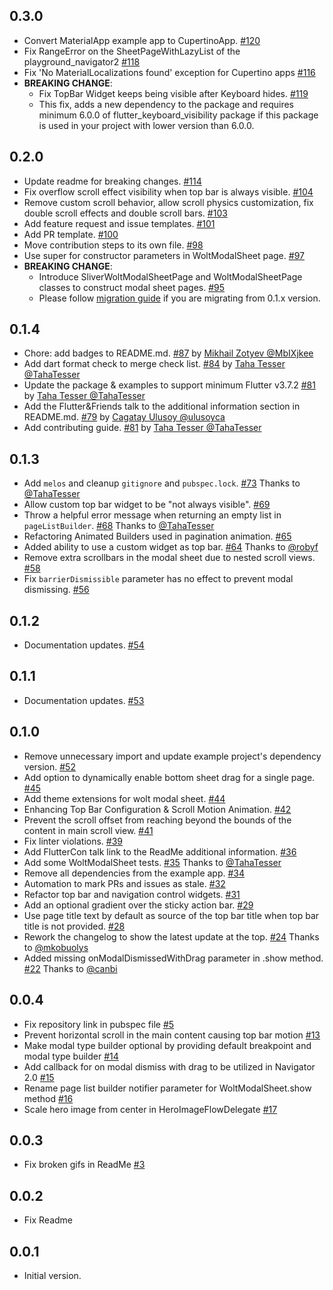 ## 0.3.0
- Convert MaterialApp example app to CupertinoApp. [#120](https://github.com/woltapp/wolt_modal_sheet/pull/120)
- Fix RangeError on the SheetPageWithLazyList of the playground_navigator2 [#118](https://github.com/woltapp/wolt_modal_sheet/pull/118)
- Fix 'No MaterialLocalizations found' exception for Cupertino apps [#116](https://github.com/woltapp/wolt_modal_sheet/pull/116)
- **BREAKING CHANGE**:
  - Fix TopBar Widget keeps being visible after Keyboard hides. [#119](https://github.com/woltapp/wolt_modal_sheet/pull/119)
  - This fix, adds a new dependency to the package and requires minimum 6.0.0 of flutter_keyboard_visibility package if this package is used in your project with lower version than 6.0.0.


## 0.2.0
- Update readme for breaking changes. [#114](https://github.com/woltapp/wolt_modal_sheet/pull/114)
- Fix overflow scroll effect visibility when top bar is always visible. [#104](https://github.com/woltapp/wolt_modal_sheet/pull/104)
- Remove custom scroll behavior, allow scroll physics customization, fix double scroll effects and double scroll bars. [#103](https://github.com/woltapp/wolt_modal_sheet/pull/103)
- Add feature request and issue templates. [#101](https://github.com/woltapp/wolt_modal_sheet/pull/101)
- Add PR template. [#100](https://github.com/woltapp/wolt_modal_sheet/pull/100)
- Move contribution steps to its own file. [#98](https://github.com/woltapp/wolt_modal_sheet/pull/98)
- Use super for constructor parameters in WoltModalSheet page. [#97](https://github.com/woltapp/wolt_modal_sheet/pull/97)
- **BREAKING CHANGE**:
  - Introduce SliverWoltModalSheetPage and WoltModalSheetPage classes to construct modal sheet pages. [#95](https://github.com/woltapp/wolt_modal_sheet/pull/95)
  - Please follow [migration guide](https://github.com/woltapp/wolt_modal_sheet#migration-from-01x-to-020) if you are migrating from 0.1.x version.

## 0.1.4
- Chore: add badges to README.md. [#87](https://github.com/woltapp/wolt_modal_sheet/pull/87) by [Mikhail Zotyev @MbIXjkee](https://github.com/MbIXjkee)
- Add dart format check to merge check list. [#84](https://github.com/woltapp/wolt_modal_sheet/pull/84) by [Taha Tesser @TahaTesser](https://github.com/TahaTesser)
- Update the package & examples to support minimum Flutter v3.7.2 [#81](https://github.com/woltapp/wolt_modal_sheet/pull/81) by [Taha Tesser @TahaTesser](https://github.com/TahaTesser)
- Add the Flutter&Friends talk to the additional information section in  README.md. [#79](https://github.com/woltapp/wolt_modal_sheet/pull/79) by [Cagatay Ulusoy @ulusoyca](https://github.com/ulusoyca)
- Add contributing guide. [#81](https://github.com/woltapp/wolt_modal_sheet/pull/81) by [Taha Tesser @TahaTesser](https://github.com/TahaTesser)

## 0.1.3
- Add `melos` and cleanup `gitignore` and `pubspec.lock`. [#73](https://github.com/woltapp/wolt_modal_sheet/pull/73) Thanks to [@TahaTesser](https://github.com/TahaTesser)
- Allow custom top bar widget to be "not always visible". [#69](https://github.com/woltapp/wolt_modal_sheet/pull/69)
- Throw a helpful error message when returning an empty list in `pageListBuilder`. [#68](https://github.com/woltapp/wolt_modal_sheet/pull/68) Thanks to [@TahaTesser](https://github.com/TahaTesser)
- Refactoring Animated Builders used in pagination animation. [#65](https://github.com/woltapp/wolt_modal_sheet/pull/65)
- Added ability to use a custom widget as top bar. [#64](https://github.com/woltapp/wolt_modal_sheet/pull/64) Thanks to [@robyf](https://github.com/robyf)
- Remove extra scrollbars in the modal sheet due to nested scroll views. [#58](https://github.com/woltapp/wolt_modal_sheet/pull/58)
- Fix `barrierDismissible` parameter has no effect to prevent modal dismissing. [#56](https://github.com/woltapp/wolt_modal_sheet/pull/56)

## 0.1.2

- Documentation updates. [#54](https://github.com/woltapp/wolt_modal_sheet/pull/54)

## 0.1.1

- Documentation updates. [#53](https://github.com/woltapp/wolt_modal_sheet/pull/53)

## 0.1.0

- Remove unnecessary import and update example project's dependency version. [#52](https://github.com/woltapp/wolt_modal_sheet/pull/52)
- Add option to dynamically enable bottom sheet drag for a single page. [#45](https://github.com/woltapp/wolt_modal_sheet/pull/45)
- Add theme extensions for wolt modal sheet. [#44](https://github.com/woltapp/wolt_modal_sheet/pull/44)
- Enhancing Top Bar Configuration & Scroll Motion Animation. [#42](https://github.com/woltapp/wolt_modal_sheet/pull/42)
- Prevent the scroll offset from reaching beyond the bounds of the content in main scroll view. [#41](https://github.com/woltapp/wolt_modal_sheet/pull/41)
- Fix linter violations. [#39](https://github.com/woltapp/wolt_modal_sheet/pull/39)
- Add FlutterCon talk link to the ReadMe additional information. [#36](https://github.com/woltapp/wolt_modal_sheet/pull/36)
- Add some WoltModalSheet tests. [#35](https://github.com/woltapp/wolt_modal_sheet/pull/35) Thanks to [@TahaTesser](https://github.com/TahaTesser)
- Remove all dependencies from the example app. [#34](https://github.com/woltapp/wolt_modal_sheet/pull/34)
- Automation to mark PRs and issues as stale. [#32](https://github.com/woltapp/wolt_modal_sheet/pull/32)
- Refactor top bar and navigation control widgets. [#31](https://github.com/woltapp/wolt_modal_sheet/pull/31)
- Add an optional gradient over the sticky action bar. [#29](https://github.com/woltapp/wolt_modal_sheet/pull/29)
- Use page title text by default as source of the top bar title when top bar title is not provided. [#28](https://github.com/woltapp/wolt_modal_sheet/pull/28)
- Rework the changelog to show the latest update at the top. [#24](https://github.com/woltapp/wolt_modal_sheet/pull/24) Thanks to [@mkobuolys](https://github.com/mkobuolys)
- Added missing onModalDismissedWithDrag parameter in .show method. [#22](https://github.com/woltapp/wolt_modal_sheet/pull/22) Thanks to [@canbi](https://github.com/canbi)

## 0.0.4

- Fix repository link in pubspec file [#5](https://github.com/woltapp/wolt_modal_sheet/pull/5)
- Prevent horizontal scroll in the main content causing top bar motion [#13](https://github.com/woltapp/wolt_modal_sheet/pull/13)
- Make modal type builder optional by providing default breakpoint and modal type builder [#14](https://github.com/woltapp/wolt_modal_sheet/pull/14)
- Add callback for on modal dismiss with drag to be utilized in Navigator 2.0 [#15](https://github.com/woltapp/wolt_modal_sheet/pull/15)
- Rename page list builder notifier parameter for WoltModalSheet.show method [#16](https://github.com/woltapp/wolt_modal_sheet/pull/16)
- Scale hero image from center in HeroImageFlowDelegate [#17](https://github.com/woltapp/wolt_modal_sheet/pull/17)

## 0.0.3

- Fix broken gifs in ReadMe [#3](https://github.com/woltapp/wolt_modal_sheet/pull/3)

## 0.0.2

- Fix Readme

## 0.0.1

- Initial version.
